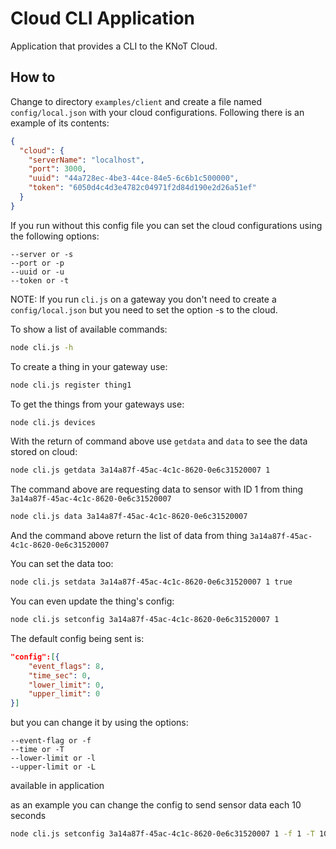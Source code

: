 # Cloud CLI Application

Application that provides a CLI to the KNoT Cloud.

## How to

Change to directory `examples/client` and create a file named `config/local.json` with your cloud
configurations. Following there is an example of its contents:

```json
{
  "cloud": {
    "serverName": "localhost",
    "port": 3000,
    "uuid": "44a728ec-4be3-44ce-84e5-6c6b1c500000",
    "token": "6050d4c4d3e4782c04971f2d84d190e2d26a51ef"
  }
}
```

If you run without this config file you can set the cloud configurations using the following options:

```
--server or -s
--port or -p
--uuid or -u
--token or -t
```

NOTE: If you run `cli.js` on a gateway you don't need to create a `config/local.json` but you need to
set the option -s to the cloud.

To show a list of available commands:
```bash
node cli.js -h
```

To create a thing in your gateway use:

```bash
node cli.js register thing1
```

To get the things from your gateways use:
```bash
node cli.js devices
```

With the return of command above use `getdata` and `data` to see the data stored on cloud:
```bash
node cli.js getdata 3a14a87f-45ac-4c1c-8620-0e6c31520007 1
```
The command above are requesting data to sensor with ID 1 from thing `3a14a87f-45ac-4c1c-8620-0e6c31520007`

```bash
node cli.js data 3a14a87f-45ac-4c1c-8620-0e6c31520007
```

And the command above return the list of data from thing `3a14a87f-45ac-4c1c-8620-0e6c31520007`

You can set the data too:
```bash
node cli.js setdata 3a14a87f-45ac-4c1c-8620-0e6c31520007 1 true
```

You can even update the thing's config:
```bash
node cli.js setconfig 3a14a87f-45ac-4c1c-8620-0e6c31520007 1
```

The default config being sent is:
```json
"config":[{
    "event_flags": 8,
    "time_sec": 0,
    "lower_limit": 0,
    "upper_limit": 0
}]
```
but you can change it by using the options:
```
--event-flag or -f
--time or -T
--lower-limit or -l
--upper-limit or -L
```
 available in application

 as an example you can change the config to send sensor data each 10 seconds

```bash
node cli.js setconfig 3a14a87f-45ac-4c1c-8620-0e6c31520007 1 -f 1 -T 10
```
